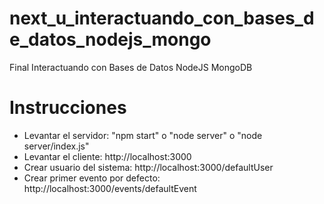 # next_u_interactuando_con_bases_de_datos_nodejs_mongo

Final Interactuando con Bases de Datos NodeJS MongoDB

# Instrucciones

  - Levantar el servidor: "npm start" o "node server" o "node server/index.js"
  - Levantar el cliente: http://localhost:3000
  - Crear usuario del sistema: http://localhost:3000/defaultUser
  - Crear primer evento por defecto: http://localhost:3000/events/defaultEvent
